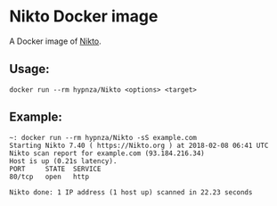# Nikto Docker image
A Docker image of [Nikto](https://cirt.net/Nikto2).

## Usage:

    docker run --rm hypnza/Nikto <options> <target>

## Example:

    ~: docker run --rm hypnza/Nikto -sS example.com
    Starting Nikto 7.40 ( https://Nikto.org ) at 2018-02-08 06:41 UTC
    Nikto scan report for example.com (93.184.216.34)
    Host is up (0.21s latency).
    PORT     STATE  SERVICE
    80/tcp   open   http

    Nikto done: 1 IP address (1 host up) scanned in 22.23 seconds
